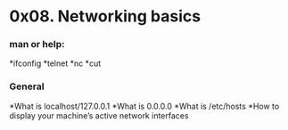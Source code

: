 # 0x08. Networking basics

### man or help:

*ifconfig
*telnet
*nc
*cut

### General
*What is localhost/127.0.0.1
*What is 0.0.0.0
*What is /etc/hosts
*How to display your machine’s active network interfaces
